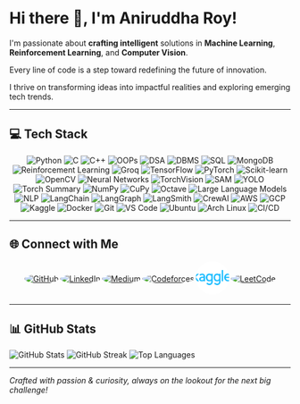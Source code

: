 # Hi there 👋, I'm Aniruddha Roy!

I'm passionate about **crafting intelligent** solutions in **Machine Learning**, **Reinforcement Learning**, and **Computer Vision**.

Every line of code is a step toward redefining the future of innovation.

I thrive on transforming ideas into impactful realities and exploring emerging tech trends.

---

## 💻 Tech Stack

<div align="center">
  <!-- Programming Languages & Fundamentals -->
  <img src="https://img.shields.io/badge/Python-3670A0?style=for-the-badge&logo=python&logoColor=ffdd54" alt="Python"/>
  <img src="https://img.shields.io/badge/C-00599C?style=for-the-badge&logo=c&logoColor=white" alt="C"/>
  <img src="https://img.shields.io/badge/C++-00599C?style=for-the-badge&logo=c%2B%2B&logoColor=white" alt="C++"/>
  <img src="https://img.shields.io/badge/OOPs-007ACC?style=for-the-badge&logo=cplusplus&logoColor=white" alt="OOPs"/>
  <img src="https://img.shields.io/badge/DSA-FF5733?style=for-the-badge" alt="DSA"/>
  <img src="https://img.shields.io/badge/DBMS-003399?style=for-the-badge" alt="DBMS"/>
  <img src="https://img.shields.io/badge/SQL-4479A1?style=for-the-badge&logo=MySQL&logoColor=white" alt="SQL"/>
  <img src="https://img.shields.io/badge/MongoDB-4EA94B?style=for-the-badge&logo=mongodb&logoColor=white" alt="MongoDB"/>
  <img src="https://img.shields.io/badge/Reinforcement_Learning-9B59B6?style=for-the-badge" alt="Reinforcement Learning"/>
  <img src="https://img.shields.io/badge/Groq-1C1C1C?style=for-the-badge" alt="Groq"/>

  <!-- AI/ML Tools & Frameworks -->
  <img src="https://img.shields.io/badge/TensorFlow-F0992A?style=for-the-badge&logo=tensorflow&logoColor=white" alt="TensorFlow"/>
  <img src="https://img.shields.io/badge/PyTorch-EE4C2C?style=for-the-badge&logo=pytorch&logoColor=white" alt="PyTorch"/>
  <img src="https://img.shields.io/badge/Scikit--learn-F7931E?style=for-the-badge&logo=scikit-learn&logoColor=white" alt="Scikit-learn"/>
  <img src="https://img.shields.io/badge/OpenCV-5C3EE8?style=for-the-badge&logo=opencv&logoColor=white" alt="OpenCV"/>
  <img src="https://img.shields.io/badge/Neural_Networks-007ACC?style=for-the-badge&logo=ai&logoColor=white" alt="Neural Networks"/>
  <img src="https://img.shields.io/badge/TorchVision-EE4C2C?style=for-the-badge&logo=pytorch&logoColor=white" alt="TorchVision"/>
  <img src="https://img.shields.io/badge/SAM-4285F4?style=for-the-badge&logo=&logoColor=white" alt="SAM"/>
  <img src="https://img.shields.io/badge/YOLO-E44D26?style=for-the-badge&logo=&logoColor=white" alt="YOLO"/>
  <img src="https://img.shields.io/badge/Torch_Summary-EE4C2C?style=for-the-badge&logo=pytorch&logoColor=white" alt="Torch Summary"/>
  <img src="https://img.shields.io/badge/NumPy-013243?style=for-the-badge&logo=numpy&logoColor=white" alt="NumPy"/>
  <img src="https://img.shields.io/badge/CuPy-FF69B4?style=for-the-badge&logo=python&logoColor=white" alt="CuPy"/>
  <img src="https://img.shields.io/badge/Octave-FC4C02?style=for-the-badge&logo=gnu-octave&logoColor=white" alt="Octave"/>
  <img src="https://img.shields.io/badge/Large%20Language%20Models-FF6600?style=for-the-badge" alt="Large Language Models"/>
  <img src="https://img.shields.io/badge/NLP-9C27B0?style=for-the-badge" alt="NLP"/>
  
  <!-- AI/ML Frameworks & Community Tools -->
  <img src="https://img.shields.io/badge/LangChain-FFB400?style=for-the-badge&logo=langchain&logoColor=black" alt="LangChain"/>
  <img src="https://img.shields.io/badge/LangGraph-007ACC?style=for-the-badge&logo=&logoColor=white" alt="LangGraph"/>
  <img src="https://img.shields.io/badge/LangSmith-2496ED?style=for-the-badge&logo=&logoColor=white" alt="LangSmith"/>
  <img src="https://img.shields.io/badge/CrewAI-00AEEF?style=for-the-badge&logo=&logoColor=white" alt="CrewAI"/>

  <!-- Cloud & Platforms -->
  <img src="https://img.shields.io/badge/AWS-232F3E?style=for-the-badge&logo=amazon-aws&logoColor=white" alt="AWS"/>
  <img src="https://img.shields.io/badge/GCP-4285F4?style=for-the-badge&logo=google-cloud&logoColor=white" alt="GCP"/>
  <img src="https://img.shields.io/badge/Kaggle-20BEFF?style=for-the-badge&logo=kaggle&logoColor=white" alt="Kaggle"/>

  <!-- DevOps & Development Tools -->
  <img src="https://img.shields.io/badge/Docker-2496ED?style=for-the-badge&logo=docker&logoColor=white" alt="Docker"/>
  <img src="https://img.shields.io/badge/Git-F05032?style=for-the-badge&logo=git&logoColor=white" alt="Git"/>
  <img src="https://img.shields.io/badge/VSCode-007ACC?style=for-the-badge&logo=visual-studio-code&logoColor=white" alt="VS Code"/>
  <img src="https://img.shields.io/badge/Ubuntu-E95420?style=for-the-badge&logo=ubuntu&logoColor=white" alt="Ubuntu"/>
  <img src="https://img.shields.io/badge/Arch_Linux-1793D1?style=for-the-badge&logo=arch-linux&logoColor=white" alt="Arch Linux"/>
  <img src="https://img.shields.io/badge/CI%2FCD-8BA870?style=for-the-badge&logo=jenkins&logoColor=white" alt="CI/CD"/>
</div>

---

## 🌐 Connect with Me

<div align="center">
  <div style="display: flex; justify-content: space-around; align-items: center; width: 90%; max-width: 900px;">
    <a href="https://github.com/Aniruddha521" target="_blank">
      <img src="https://github.githubassets.com/images/modules/logos_page/GitHub-Mark.png" alt="GitHub" style="width:60px; height:60px; border-radius:50%; object-fit:cover;"/>
    </a>
    <a href="https://www.linkedin.com/in/aniruddha-roy-b3b233261/" target="_blank">
      <img src="https://upload.wikimedia.org/wikipedia/commons/c/ca/LinkedIn_logo_initials.png" alt="LinkedIn" style="width:60px; height:60px; border-radius:50%; object-fit:cover;"/>
    </a>
    <a href="https://medium.com/@aniruddharoy535" target="_blank">
      <img src="https://upload.wikimedia.org/wikipedia/commons/e/ec/Medium_logo_Monogram.svg" alt="Medium" style="width:60px; height:60px; border-radius:50%; object-fit:cover;"/>
    </a>
    <a href="https://codeforces.com/profile/__Roy__521" target="_blank">
      <img src="https://sta.codeforces.com/s/61765/images/codeforces-logo-with-telegram.png" alt="Codeforces" style="width:60px; height:60px; border-radius:50%; object-fit:cover;"/>
    </a>
    <a href="https://www.kaggle.com/Aniruddha521" target="_blank">
      <img src="./assets/kaggle.png" alt="Kaggle" style="width:60px; height:60px; border-radius:50%; object-fit:cover;"/>
    </a>
    <a href="https://leetcode.com/u/aniruddharoy521/" target="_blank">
      <img src="https://upload.wikimedia.org/wikipedia/commons/1/19/LeetCode_logo_black.png" alt="LeetCode" style="width:60px; height:60px; border-radius:50%; object-fit:cover;"/>
    </a>
  </div>
</div>

---

## 📊 GitHub Stats

![GitHub Stats](https://github-readme-stats.vercel.app/api?username=Aniruddha521&theme=dark&hide_border=true&include_all_commits=true&count_private=true)
![GitHub Streak](https://github-readme-streak-stats.herokuapp.com/?user=Aniruddha521&theme=dark&hide_border=true)
![Top Languages](https://github-readme-stats.vercel.app/api/top-langs/?username=Aniruddha521&theme=dark&hide_border=true&include_all_commits=true&count_private=true&layout=compact)

---

*Crafted with passion & curiosity, always on the lookout for the next big challenge!*
